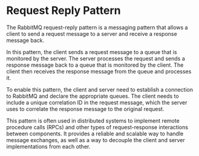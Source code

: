 # Request Reply Pattern

The RabbitMQ request-reply pattern is a messaging pattern that allows a client to send a request message to a server and receive a response message back.

In this pattern, the client sends a request message to a queue that is monitored by the server. The server processes the request and sends a response message back to a queue that is monitored by the client. The client then receives the response message from the queue and processes it.

To enable this pattern, the client and server need to establish a connection to RabbitMQ and declare the appropriate queues. The client needs to include a unique correlation ID in the request message, which the server uses to correlate the response message to the original request.

This pattern is often used in distributed systems to implement remote procedure calls (RPCs) and other types of request-response interactions between components. It provides a reliable and scalable way to handle message exchanges, as well as a way to decouple the client and server implementations from each other.